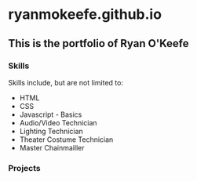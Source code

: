 # ryanmokeefe.github.io

## This is the portfolio of Ryan O'Keefe

### Skills
Skills include, but are not limited to: 
* HTML
* CSS
* Javascript - Basics
* Audio/Video Technician 
* Lighting Technician
* Theater Costume Technician
* Master Chainmailler

### Projects
